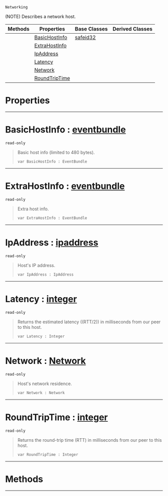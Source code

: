  `Networking`

(NOTE) Describes a network host.

|Methods|Properties|Base Classes|Derived Classes|
|---|---|---|---|
| |[ BasicHostInfo](https://github.com/PlasmaEngine/PlasmaDocs/blob/master/code_reference/class_reference/nethost.markdown#basichostinfo-plasma-engin)|[safeid32](https://github.com/PlasmaEngine/PlasmaDocs/blob/master/code_reference/class_reference/safeid32.markdown)| |
| |[ ExtraHostInfo](https://github.com/PlasmaEngine/PlasmaDocs/blob/master/code_reference/class_reference/nethost.markdown#extrahostinfo-plasma-engin)| | |
| |[ IpAddress](https://github.com/PlasmaEngine/PlasmaDocs/blob/master/code_reference/class_reference/nethost.markdown#ipaddress-plasma-engine-do)| | |
| |[ Latency](https://github.com/PlasmaEngine/PlasmaDocs/blob/master/code_reference/class_reference/nethost.markdown#latency-plasma-engine-docu)| | |
| |[ Network](https://github.com/PlasmaEngine/PlasmaDocs/blob/master/code_reference/class_reference/nethost.markdown#network-plasma-engine-docu)| | |
| |[ RoundTripTime](https://github.com/PlasmaEngine/PlasmaDocs/blob/master/code_reference/class_reference/nethost.markdown#roundtriptime-plasma-engin)| | |


 #  Properties


---  
 #  BasicHostInfo : [eventbundle](https://github.com/PlasmaEngine/PlasmaDocs/blob/master/code_reference/class_reference/eventbundle.markdown)

 `read-only`

> Basic host info (limited to 480 bytes).
> ``` lang=cpp, name=Lightning
> var BasicHostInfo : EventBundle


---  
 #  ExtraHostInfo : [eventbundle](https://github.com/PlasmaEngine/PlasmaDocs/blob/master/code_reference/class_reference/eventbundle.markdown)

 `read-only`

> Extra host info.
> ``` lang=cpp, name=Lightning
> var ExtraHostInfo : EventBundle


---  
 #  IpAddress : [ipaddress](https://github.com/PlasmaEngine/PlasmaDocs/blob/master/code_reference/class_reference/ipaddress.markdown)

 `read-only`

> Host's IP address.
> ``` lang=cpp, name=Lightning
> var IpAddress : IpAddress


---  
 #  Latency : [integer](https://github.com/PlasmaEngine/PlasmaDocs/blob/master/code_reference/lightning_base_types/integer.markdown)

 `read-only`

> Returns the estimated latency ((RTT/2)) in milliseconds from our peer to this host.
> ``` lang=cpp, name=Lightning
> var Latency : Integer


---  
 #  Network : [Network](https://github.com/PlasmaEngine/PlasmaDocs/blob/master/code_reference/enum_reference.markdown#network)

 `read-only`

> Host's network residence.
> ``` lang=cpp, name=Lightning
> var Network : Network


---  
 #  RoundTripTime : [integer](https://github.com/PlasmaEngine/PlasmaDocs/blob/master/code_reference/lightning_base_types/integer.markdown)

 `read-only`

> Returns the round-trip time (RTT) in milliseconds from our peer to this host.
> ``` lang=cpp, name=Lightning
> var RoundTripTime : Integer


---  
 #  Methods


---  
 

 